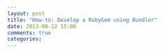 ```yaml
---
layout: post
title: "How-to: Develop a RubyGem using Bundler"
date: 2013-08-12 15:08
comments: true
categories: 
---
```

